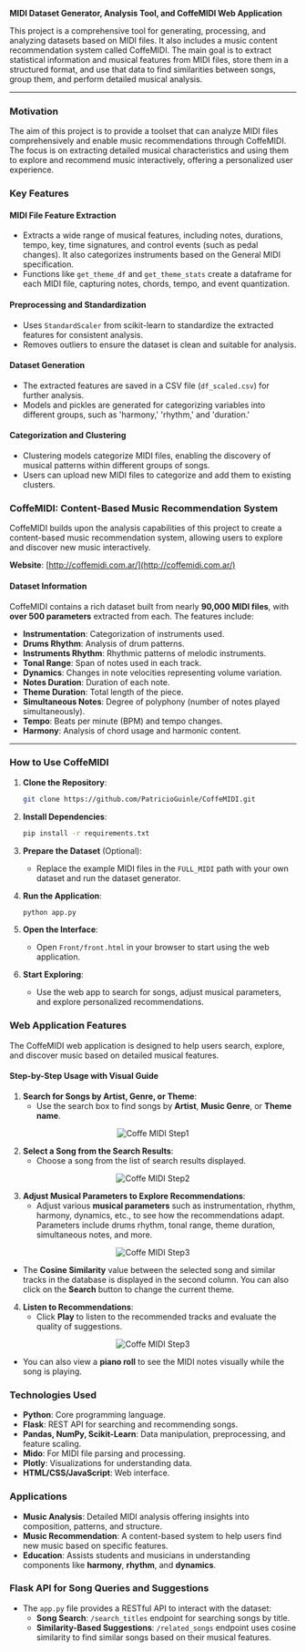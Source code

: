 **MIDI Dataset Generator, Analysis Tool, and CoffeMIDI Web Application**

This project is a comprehensive tool for generating, processing, and analyzing datasets based on MIDI files. It also includes a music content recommendation system called CoffeMIDI. The main goal is to extract statistical information and musical features from MIDI files, store them in a structured format, and use that data to find similarities between songs, group them, and perform detailed musical analysis.

---

### **Motivation**

The aim of this project is to provide a toolset that can analyze MIDI files comprehensively and enable music recommendations through CoffeMIDI. The focus is on extracting detailed musical characteristics and using them to explore and recommend music interactively, offering a personalized user experience.

### **Key Features**

#### **MIDI File Feature Extraction**
- Extracts a wide range of musical features, including notes, durations, tempo, key, time signatures, and control events (such as pedal changes). It also categorizes instruments based on the General MIDI specification.
- Functions like `get_theme_df` and `get_theme_stats` create a dataframe for each MIDI file, capturing notes, chords, tempo, and event quantization.

#### **Preprocessing and Standardization**
- Uses `StandardScaler` from scikit-learn to standardize the extracted features for consistent analysis.
- Removes outliers to ensure the dataset is clean and suitable for analysis.

#### **Dataset Generation**
- The extracted features are saved in a CSV file (`df_scaled.csv`) for further analysis.
- Models and pickles are generated for categorizing variables into different groups, such as 'harmony,' 'rhythm,' and 'duration.'

#### **Categorization and Clustering**
- Clustering models categorize MIDI files, enabling the discovery of musical patterns within different groups of songs.
- Users can upload new MIDI files to categorize and add them to existing clusters.

### **CoffeMIDI: Content-Based Music Recommendation System**

CoffeMIDI builds upon the analysis capabilities of this project to create a content-based music recommendation system, allowing users to explore and discover new music interactively.

**Website**: [http://coffemidi.com.ar/](http://coffemidi.com.ar/)

#### **Dataset Information**
CoffeMIDI contains a rich dataset built from nearly **90,000 MIDI files**, with **over 500 parameters** extracted from each. The features include:
- **Instrumentation**: Categorization of instruments used.
- **Drums Rhythm**: Analysis of drum patterns.
- **Instruments Rhythm**: Rhythmic patterns of melodic instruments.
- **Tonal Range**: Span of notes used in each track.
- **Dynamics**: Changes in note velocities representing volume variation.
- **Notes Duration**: Duration of each note.
- **Theme Duration**: Total length of the piece.
- **Simultaneous Notes**: Degree of polyphony (number of notes played simultaneously).
- **Tempo**: Beats per minute (BPM) and tempo changes.
- **Harmony**: Analysis of chord usage and harmonic content.

---

### **How to Use CoffeMIDI**

1. **Clone the Repository**:
   ```bash
   git clone https://github.com/PatricioGuinle/CoffeMIDI.git
   ```
2. **Install Dependencies**:
   ```bash
   pip install -r requirements.txt
   ```
3. **Prepare the Dataset** (Optional):
   - Replace the example MIDI files in the `FULL_MIDI` path with your own dataset and run the dataset generator.

4. **Run the Application**:
   ```bash
   python app.py
   ```
5. **Open the Interface**:
   - Open `Front/front.html` in your browser to start using the web application.

6. **Start Exploring**:
   - Use the web app to search for songs, adjust musical parameters, and explore personalized recommendations.

### **Web Application Features**

The CoffeMIDI web application is designed to help users search, explore, and discover music based on detailed musical features.

#### **Step-by-Step Usage with Visual Guide**

1. **Search for Songs by Artist, Genre, or Theme**:
   - Use the search box to find songs by **Artist**, **Music Genre**, or **Theme name**.
   
<p align="center">
  <img src="https://github.com/PatricioGuinle/CoffeMIDI/blob/main/readme%20img/step1.png?raw=true" alt="Coffe MIDI Step1"/>
</p>

2. **Select a Song from the Search Results**:
   - Choose a song from the list of search results displayed.

<p align="center">
  <img src="https://github.com/PatricioGuinle/CoffeMIDI/blob/main/readme%20img/step 2.png?raw=true" alt="Coffe MIDI Step2"/>
</p>

3. **Adjust Musical Parameters to Explore Recommendations**:
   - Adjust various **musical parameters** such as instrumentation, rhythm, harmony, dynamics, etc., to see how the recommendations adapt. Parameters include drums rhythm, tonal range, theme duration, simultaneous notes, and more.

<p align="center">
  <img src="https://github.com/PatricioGuinle/CoffeMIDI/blob/main/readme%20img/step 3.png?raw=true" alt="Coffe MIDI Step3"/>
</p>

   - The **Cosine Similarity** value between the selected song and similar tracks in the database is displayed in the second column. You can also click on the **Search** button to change the current theme.

4. **Listen to Recommendations**:
   - Click **Play** to listen to the recommended tracks and evaluate the quality of suggestions.

<p align="center">
  <img src="https://github.com/PatricioGuinle/CoffeMIDI/blob/main/readme%20img/step 4.png?raw=true" alt="Coffe MIDI Step3"/>
</p>

   - You can also view a **piano roll** to see the MIDI notes visually while the song is playing.

### **Technologies Used**

- **Python**: Core programming language.
- **Flask**: REST API for searching and recommending songs.
- **Pandas, NumPy, Scikit-Learn**: Data manipulation, preprocessing, and feature scaling.
- **Mido**: For MIDI file parsing and processing.
- **Plotly**: Visualizations for understanding data.
- **HTML/CSS/JavaScript**: Web interface.

### **Applications**

- **Music Analysis**: Detailed MIDI analysis offering insights into composition, patterns, and structure.
- **Music Recommendation**: A content-based system to help users find new music based on specific features.
- **Education**: Assists students and musicians in understanding components like **harmony**, **rhythm**, and **dynamics**.

### **Flask API for Song Queries and Suggestions**

- The `app.py` file provides a RESTful API to interact with the dataset:
  - **Song Search**: `/search_titles` endpoint for searching songs by title.
  - **Similarity-Based Suggestions**: `/related_songs` endpoint uses cosine similarity to find similar songs based on their musical features.
